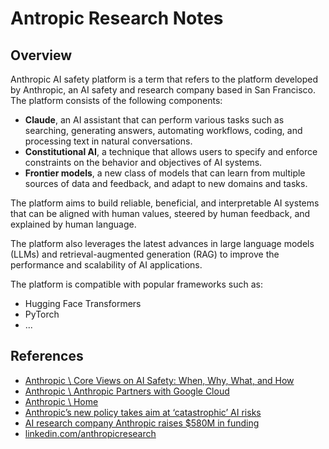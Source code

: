 # Antropic Research Notes

## Overview

Anthropic AI safety platform is a term that refers to the platform developed by Anthropic, an AI safety and research company based in San Francisco. The platform consists of the following components:

- **Claude**, an AI assistant that can perform various tasks such as searching, generating answers, automating workflows, coding, and processing text in natural conversations.
- **Constitutional AI**, a technique that allows users to specify and enforce constraints on the behavior and objectives of AI systems.
- **Frontier models**, a new class of models that can learn from multiple sources of data and feedback, and adapt to new domains and tasks.


The platform aims to build reliable, beneficial, and interpretable AI systems that can be aligned with human values, steered by human feedback, and explained by human language. 

The platform also leverages the latest advances in large language models (LLMs) and retrieval-augmented generation (RAG) to improve the performance and scalability of AI applications. 

The platform is compatible with popular frameworks such as:
  - Hugging Face Transformers 
  - PyTorch
  - ...

## References

- [Anthropic \ Core Views on AI Safety: When, Why, What, and How](https://www.anthropic.com/index/core-views-on-ai-safety)
- [Anthropic \ Anthropic Partners with Google Cloud](https://www.anthropic.com/index/anthropic-partners-with-google-cloud)
- [Anthropic \ Home](https://www.anthropic.com/)
- [Anthropic’s new policy takes aim at ‘catastrophic’ AI risks](https://venturebeat.com/ai/anthropics-new-policy-takes-aim-at-catastrophic-ai-risks/)
- [AI research company Anthropic raises $580M in funding](https://siliconangle.com/2022/04/29/ai-research-company-anthropic-raises-580m-funding/)
- [linkedin.com/anthropicresearch](https://www.linkedin.com/company/anthropicresearch)


